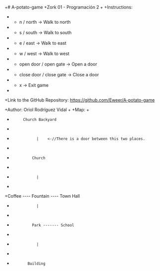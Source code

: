 +# A-potato-game
 +Zork 01 - Programación 2
 +
 +Instructions:
 + - n / north -> Walk to north
 + - s / south -> Walk to south
 + - e / east -> Walk to east
 + - w / west -> Walk to west
 + - open door / open gate -> Open a door
 + - close door / close gate -> Close a door
 + - x -> Exit game
 + 
 +Link to the GitHub Repository: https://github.com/Eweer/A-potato-game

 +Author: Oriol Rodríguez Vidal
 +
 +Map:
 +
 +          Church Backyard
 +          
 +                |    <-//There is a door between this two places.
 +                
 +              Church
 +              
 +                |
 +                
 +Coffee ---- Fountain ---- Town Hall

 +                |
 +                
 +              Park ------- School
 +              
 +                |
 +                
 +            Building

